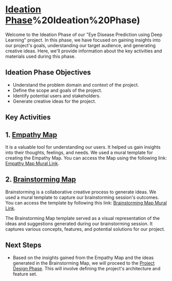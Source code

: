 # [Ideation Phase](https://github.com/smartinternz02/SI-GuidedProject-600240-1697595942/tree/main/1)%20Ideation%20Phase)

Welcome to the Ideation Phase of our "Eye Disease Prediction using Deep Learning" project. In this phase, we have focused on gaining insights into our project's goals, understanding our target audience, and generating creative ideas. Here, we'll provide information about the key activities and materials used during this phase.

## Ideation Phase Objectives
- Understand the problem domain and context of the project.
- Define the scope and goals of the project.
- Identify potential users and stakeholders.
- Generate creative ideas for the project.

## Key Activities

## 1. [Empathy Map](https://github.com/smartinternz02/SI-GuidedProject-600240-1697595942/blob/main/Ideation%20Phase/Empathy%20Map%20Canvas.pdf) 
It is a valuable tool for understanding our users. It helped us gain insights into their thoughts, feelings, and needs.
We used a mural template for creating the Empathy Map. You can access the Map using the following link: [Empathy Map Mural Link](https://app.mural.co/t/empathymapforeyediseasepredi0797/m/empathymapforeyediseasepredi0797/1697527016984/da2a1a7da096b728794f4f015dc3ff3619936af1?sender=ube2471ea0bc3c5e994d27926).

## 2. [Brainstorming Map](https://github.com/smartinternz02/SI-GuidedProject-600240-1697595942/blob/main/Ideation%20Phase/Brainstorming%20Map.pdf)
Brainstorming is a collaborative creative process to generate ideas.
We used a mural template to capture our brainstorming session's outcomes. You can access the template by following this link: [Brainstorming Map Mural Link](https://app.mural.co/t/vit8192/m/vit8192/1697613854839/ba5b9c0fd54ee3baec6747978c849528e99ea03e?sender=ube2471ea0bc3c5e994d27926).

The Brainstorming Map template served as a visual representation of the ideas and suggestions generated during our brainstorming session. It captures various concepts, features, and potential solutions for our project.


## Next Steps
- Based on the insights gained from the Empathy Map and the ideas generated in the Brainstorming Map, we will proceed to the [Project Design Phase](https://github.com/smartinternz02/SI-GuidedProject-600240-1697595942/tree/main/Project%20Design%20Phase). This will involve defining the project's architecture and feature set.

